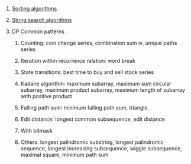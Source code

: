 1. [Sorting algorithms](https://en.wikipedia.org/wiki/Sorting_algorithm)

2. [String search algorithms](https://en.wikipedia.org/wiki/String-searching_algorithm)

3. DP Common patterns

   1. Counting: coin change series, combination sum iv, unique paths series

   2. Iteration within recurrence relation: word break

   3. State transitions: best time to buy and sell stock series

   4. Kadane algorithm: maximum subarray,
                        maximum sum circular subarray,
                        maximum product subarray,
                        maximum length of subarray with positive product

   5. Falling path sum: minimum falling path sum, triangle

   6. Edit distance: longest common subsequence, edit distance

   7. With bitmask

   8. Others: longest palindromic substring,
              longest palindromic sequence,
              longest increasing subsequence,
              wiggle subsequence,
              maximal square,
              minimum path sum
